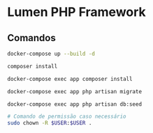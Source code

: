 # Lumen PHP Framework

## Comandos

```bash
docker-compose up --build -d

composer install

docker-compose exec app composer install

docker-compose exec app php artisan migrate

docker-compose exec app php artisan db:seed

# Comando de permissão caso necessário
sudo chown -R $USER:$USER . 
```